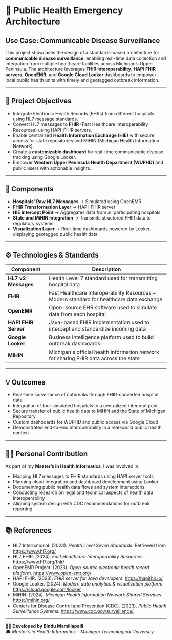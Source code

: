 # 🏥 Public Health Emergency Architecture  
## Use Case: Communicable Disease Surveillance

This project showcases the design of a standards-based architecture for **communicable disease surveillance**, enabling real-time data collection and integration from multiple healthcare facilities across Michigan’s Upper Peninsula. The architecture leverages **FHIR interoperability**, **HAPI FHIR servers**, **OpenEMR**, and **Google Cloud Looker** dashboards to empower local public health units with timely and geotagged outbreak information.

---

## 🎯 Project Objectives

- Integrate Electronic Health Records (EHRs) from different hospitals using HL7 message standards.
- Convert HL7 messages to **FHIR** (Fast Healthcare Interoperability Resources) using HAPI-FHIR servers.
- Enable centralized **Health Information Exchange (HIE)** with secure access for state repositories and MiHIN (Michigan Health Information Network).
- Create a **customizable dashboard** for real-time communicable disease tracking using Google Looker.
- Empower **Western Upper Peninsula Health Department (WUPHD)** and public users with actionable insights.

---

## 📁 Components

- **Hospitals' Raw HL7 Messages** → Simulated using OpenEMR
- **FHIR Transformation Layer** → HAPI-FHIR server
- **HIE Intercept Point** → Aggregates data from all participating hospitals
- **State and MiHIN Integration** → Transmits structured FHIR data to regulatory systems
- **Visualization Layer** → Real-time dashboards powered by Looker, displaying geotagged public health data

---

## ⚙️ Technologies & Standards

| Component | Description |
|----------|-------------|
| **HL7 v2 Messages** | Health Level 7 standard used for transmitting hospital data |
| **FHIR** | Fast Healthcare Interoperability Resources – Modern standard for healthcare data exchange |
| **OpenEMR** | Open-source EHR software used to simulate data from each hospital |
| **HAPI FHIR Server** | Java-based FHIR implementation used to intercept and standardize incoming data |
| **Google Looker** | Business intelligence platform used to build outbreak dashboards |
| **MiHIN** | Michigan's official health information network for sharing FHIR data across the state |

---

## 💡 Outcomes

- Real-time surveillance of outbreaks through FHIR-converted hospital data  
- Integration of four simulated hospitals to a centralized intercept point  
- Secure transfer of public health data to MiHIN and the State of Michigan Repository  
- Custom dashboards for WUPHD and public access via Google Cloud  
- Demonstrated end-to-end interoperability in a real-world public health context  

---

## 🙋‍♀️ Personal Contribution

As part of my **Master’s in Health Informatics**, I was involved in:

- Mapping HL7 messages to FHIR standards using HAPI server tools  
- Planning cloud integration and dashboard development using Looker  
- Documenting public health data flows and system interactions  
- Conducting research on legal and technical aspects of health data interoperability  
- Aligning system design with CDC recommendations for outbreak reporting

---

## 📚 References

- HL7 International. (2023). *Health Level Seven Standards.* Retrieved from https://www.hl7.org/  
- HL7 FHIR. (2024). *Fast Healthcare Interoperability Resources.* https://www.hl7.org/fhir/  
- OpenEMR Project. (2023). *Open-source electronic health record platform.* https://www.open-emr.org/  
- HAPI FHIR. (2023). *FHIR server for Java developers.* https://hapifhir.io/  
- Google Looker. (2024). *Modern data analytics & visualization platform.* https://cloud.google.com/looker  
- MiHIN. (2024). *Michigan Health Information Network Shared Services.* https://mihin.org/  
- Centers for Disease Control and Prevention (CDC). (2023). *Public Health Surveillance Systems.* https://www.cdc.gov/surveillance/

---

👩‍⚕️ **Developed by Bindu Mamillapalli**  
🎓 *Master’s in Health Informatics – Michigan Technological University*

